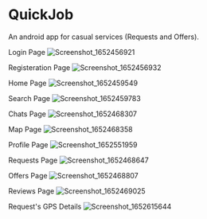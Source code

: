 # QuickJob
An android app for casual services (Requests and Offers).

Login Page
![Screenshot_1652456921](https://user-images.githubusercontent.com/55055840/173352036-6ec6086c-9418-4cd2-b5e4-8d67977e231a.png)

Registeration Page
![Screenshot_1652456932](https://user-images.githubusercontent.com/55055840/173352059-9c0e71ed-3c64-4610-bdd4-712736d35c9f.png)

Home Page
![Screenshot_1652459549](https://user-images.githubusercontent.com/55055840/173352130-fea5793b-c685-450a-8aa3-ff3b8e4182d3.png)

Search Page
![Screenshot_1652459783](https://user-images.githubusercontent.com/55055840/173352181-c7a02385-d822-4f39-a50c-f6d06507a347.png)

Chats Page
![Screenshot_1652468307](https://user-images.githubusercontent.com/55055840/173352230-87c92f56-513a-410c-90d1-eb6ebffbed85.png)

Map Page
![Screenshot_1652468358](https://user-images.githubusercontent.com/55055840/173352262-4de0dd96-5d7c-41f8-83a3-0b61efbffd2b.png)

Profile Page
![Screenshot_1652551959](https://user-images.githubusercontent.com/55055840/173352332-a9cb721b-a08e-4917-b4c8-49d135f9d732.png)

Requests Page
![Screenshot_1652468647](https://user-images.githubusercontent.com/55055840/173352370-b28443c2-cecb-4e1c-8411-695f49ca169f.png)

Offers Page
![Screenshot_1652468807](https://user-images.githubusercontent.com/55055840/173352433-17cd366f-a0a1-4a4c-ad92-16e480f12028.png)

Reviews Page
![Screenshot_1652469025](https://user-images.githubusercontent.com/55055840/173352461-69b51ea1-c361-431e-aec7-2cfcafa784d9.png)

Request's GPS Details
![Screenshot_1652615644](https://user-images.githubusercontent.com/55055840/173352554-fc6ffedb-cb14-4b56-bda2-5d6bde5fa1de.png)

